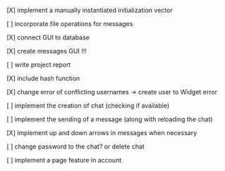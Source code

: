 
[X] implement a manually instantiated initialization vector

[ ] incorporate file operations for messages

[X] connect GUI to database

[X] create messages GUI !!!

[ ] write project report

[X] include hash function

[X] change error of conflicting usernames -> create user to Widget error

[ ] implement the creation of chat (checking if available)

[ ] implement the sending of a message (along with reloading the chat)

[X] implement up and down arrows in messages when necessary

[ ] change password to the chat? or delete chat

[ ] implement a page feature in account
